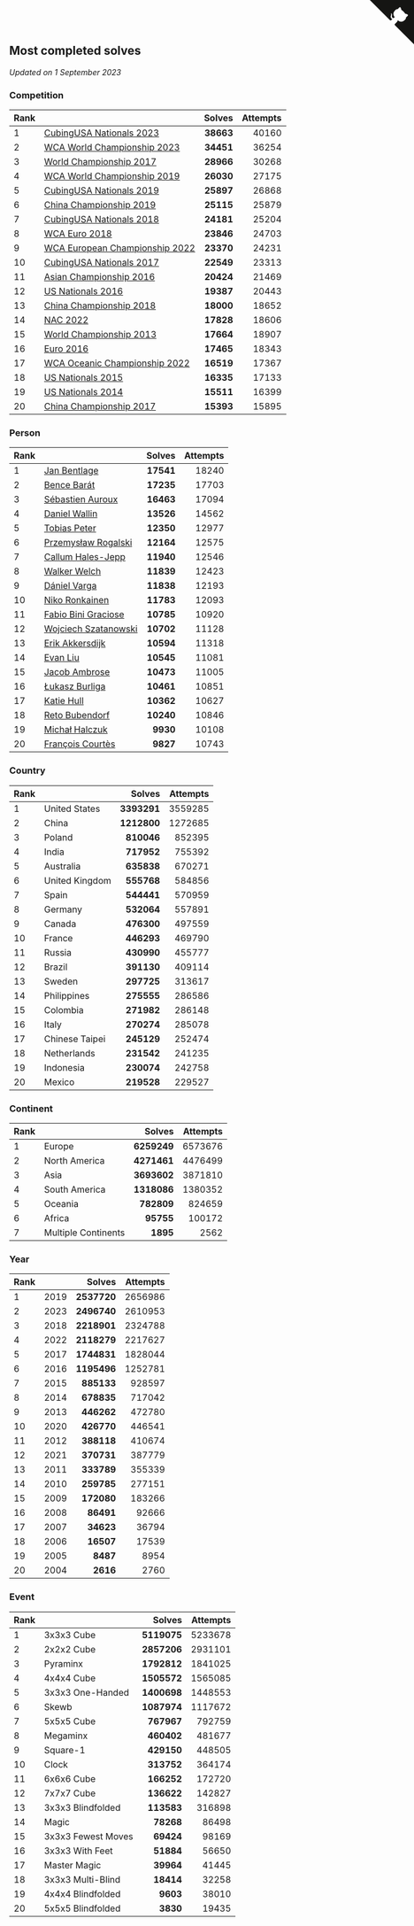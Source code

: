 ## Most completed solves

*Updated on  1 September 2023*


### Competition

| Rank |  | Solves | Attempts |
| :--- | :--- | ---: | ---: |
| 1 | [CubingUSA Nationals 2023](https://www.worldcubeassociation.org/competitions/CubingUSANationals2023) | **38663** | 40160 |
| 2 | [WCA World Championship 2023](https://www.worldcubeassociation.org/competitions/WC2023) | **34451** | 36254 |
| 3 | [World Championship 2017](https://www.worldcubeassociation.org/competitions/WC2017) | **28966** | 30268 |
| 4 | [WCA World Championship 2019](https://www.worldcubeassociation.org/competitions/WC2019) | **26030** | 27175 |
| 5 | [CubingUSA Nationals 2019](https://www.worldcubeassociation.org/competitions/CubingUSANationals2019) | **25897** | 26868 |
| 6 | [China Championship 2019](https://www.worldcubeassociation.org/competitions/ChinaChampionship2019) | **25115** | 25879 |
| 7 | [CubingUSA Nationals 2018](https://www.worldcubeassociation.org/competitions/CubingUSANationals2018) | **24181** | 25204 |
| 8 | [WCA Euro 2018](https://www.worldcubeassociation.org/competitions/Euro2018) | **23846** | 24703 |
| 9 | [WCA European Championship 2022](https://www.worldcubeassociation.org/competitions/Euro2022) | **23370** | 24231 |
| 10 | [CubingUSA Nationals 2017](https://www.worldcubeassociation.org/competitions/CubingUSANationals2017) | **22549** | 23313 |
| 11 | [Asian Championship 2016](https://www.worldcubeassociation.org/competitions/AsianChampionship2016) | **20424** | 21469 |
| 12 | [US Nationals 2016](https://www.worldcubeassociation.org/competitions/USNationals2016) | **19387** | 20443 |
| 13 | [China Championship 2018](https://www.worldcubeassociation.org/competitions/ChinaChampionship2018) | **18000** | 18652 |
| 14 | [NAC 2022](https://www.worldcubeassociation.org/competitions/NAC2022) | **17828** | 18606 |
| 15 | [World Championship 2013](https://www.worldcubeassociation.org/competitions/WC2013) | **17664** | 18907 |
| 16 | [Euro 2016](https://www.worldcubeassociation.org/competitions/Euro2016) | **17465** | 18343 |
| 17 | [WCA Oceanic Championship 2022](https://www.worldcubeassociation.org/competitions/OC2022) | **16519** | 17367 |
| 18 | [US Nationals 2015](https://www.worldcubeassociation.org/competitions/USNationals2015) | **16335** | 17133 |
| 19 | [US Nationals 2014](https://www.worldcubeassociation.org/competitions/USNationals2014) | **15511** | 16399 |
| 20 | [China Championship 2017](https://www.worldcubeassociation.org/competitions/ChinaChampionship2017) | **15393** | 15895 |

### Person

| Rank |  | Solves | Attempts |
| :--- | :--- | ---: | ---: |
| 1 | [Jan Bentlage](https://www.worldcubeassociation.org/persons/2010BENT01) | **17541** | 18240 |
| 2 | [Bence Barát](https://www.worldcubeassociation.org/persons/2008BARA01) | **17235** | 17703 |
| 3 | [Sébastien Auroux](https://www.worldcubeassociation.org/persons/2008AURO01) | **16463** | 17094 |
| 4 | [Daniel Wallin](https://www.worldcubeassociation.org/persons/2013WALL03) | **13526** | 14562 |
| 5 | [Tobias Peter](https://www.worldcubeassociation.org/persons/2014PETE03) | **12350** | 12977 |
| 6 | [Przemysław Rogalski](https://www.worldcubeassociation.org/persons/2013ROGA02) | **12164** | 12575 |
| 7 | [Callum Hales-Jepp](https://www.worldcubeassociation.org/persons/2012HALE01) | **11940** | 12546 |
| 8 | [Walker Welch](https://www.worldcubeassociation.org/persons/2011WELC01) | **11839** | 12423 |
| 9 | [Dániel Varga](https://www.worldcubeassociation.org/persons/2008VARG01) | **11838** | 12193 |
| 10 | [Niko Ronkainen](https://www.worldcubeassociation.org/persons/2010RONK01) | **11783** | 12093 |
| 11 | [Fabio Bini Graciose](https://www.worldcubeassociation.org/persons/2010GRAC02) | **10785** | 10920 |
| 12 | [Wojciech Szatanowski](https://www.worldcubeassociation.org/persons/2011SZAT01) | **10702** | 11128 |
| 13 | [Erik Akkersdijk](https://www.worldcubeassociation.org/persons/2005AKKE01) | **10594** | 11318 |
| 14 | [Evan Liu](https://www.worldcubeassociation.org/persons/2009LIUE01) | **10545** | 11081 |
| 15 | [Jacob Ambrose](https://www.worldcubeassociation.org/persons/2010AMBR01) | **10473** | 11005 |
| 16 | [Łukasz Burliga](https://www.worldcubeassociation.org/persons/2013BURL01) | **10461** | 10851 |
| 17 | [Katie Hull](https://www.worldcubeassociation.org/persons/2010HULL01) | **10362** | 10627 |
| 18 | [Reto Bubendorf](https://www.worldcubeassociation.org/persons/2012BUBE01) | **10240** | 10846 |
| 19 | [Michał Halczuk](https://www.worldcubeassociation.org/persons/2006HALC01) | **9930** | 10108 |
| 20 | [François Courtès](https://www.worldcubeassociation.org/persons/2008COUR01) | **9827** | 10743 |

### Country

| Rank |  | Solves | Attempts |
| :--- | :--- | ---: | ---: |
| 1 | United States | **3393291** | 3559285 |
| 2 | China | **1212800** | 1272685 |
| 3 | Poland | **810046** | 852395 |
| 4 | India | **717952** | 755392 |
| 5 | Australia | **635838** | 670271 |
| 6 | United Kingdom | **555768** | 584856 |
| 7 | Spain | **544441** | 570959 |
| 8 | Germany | **532064** | 557891 |
| 9 | Canada | **476300** | 497559 |
| 10 | France | **446293** | 469790 |
| 11 | Russia | **430990** | 455777 |
| 12 | Brazil | **391130** | 409114 |
| 13 | Sweden | **297725** | 313617 |
| 14 | Philippines | **275555** | 286586 |
| 15 | Colombia | **271982** | 286148 |
| 16 | Italy | **270274** | 285078 |
| 17 | Chinese Taipei | **245129** | 252474 |
| 18 | Netherlands | **231542** | 241235 |
| 19 | Indonesia | **230074** | 242758 |
| 20 | Mexico | **219528** | 229527 |

### Continent

| Rank |  | Solves | Attempts |
| :--- | :--- | ---: | ---: |
| 1 | Europe | **6259249** | 6573676 |
| 2 | North America | **4271461** | 4476499 |
| 3 | Asia | **3693602** | 3871810 |
| 4 | South America | **1318086** | 1380352 |
| 5 | Oceania | **782809** | 824659 |
| 6 | Africa | **95755** | 100172 |
| 7 | Multiple Continents | **1895** | 2562 |

### Year

| Rank |  | Solves | Attempts |
| :--- | :--- | ---: | ---: |
| 1 | 2019 | **2537720** | 2656986 |
| 2 | 2023 | **2496740** | 2610953 |
| 3 | 2018 | **2218901** | 2324788 |
| 4 | 2022 | **2118279** | 2217627 |
| 5 | 2017 | **1744831** | 1828044 |
| 6 | 2016 | **1195496** | 1252781 |
| 7 | 2015 | **885133** | 928597 |
| 8 | 2014 | **678835** | 717042 |
| 9 | 2013 | **446262** | 472780 |
| 10 | 2020 | **426770** | 446541 |
| 11 | 2012 | **388118** | 410674 |
| 12 | 2021 | **370731** | 387779 |
| 13 | 2011 | **333789** | 355339 |
| 14 | 2010 | **259785** | 277151 |
| 15 | 2009 | **172080** | 183266 |
| 16 | 2008 | **86491** | 92666 |
| 17 | 2007 | **34623** | 36794 |
| 18 | 2006 | **16507** | 17539 |
| 19 | 2005 | **8487** | 8954 |
| 20 | 2004 | **2616** | 2760 |

### Event

| Rank |  | Solves | Attempts |
| :--- | :--- | ---: | ---: |
| 1 | 3x3x3 Cube | **5119075** | 5233678 |
| 2 | 2x2x2 Cube | **2857206** | 2931101 |
| 3 | Pyraminx | **1792812** | 1841025 |
| 4 | 4x4x4 Cube | **1505572** | 1565085 |
| 5 | 3x3x3 One-Handed | **1400698** | 1448553 |
| 6 | Skewb | **1087974** | 1117672 |
| 7 | 5x5x5 Cube | **767967** | 792759 |
| 8 | Megaminx | **460402** | 481677 |
| 9 | Square-1 | **429150** | 448505 |
| 10 | Clock | **313752** | 364174 |
| 11 | 6x6x6 Cube | **166252** | 172720 |
| 12 | 7x7x7 Cube | **136622** | 142827 |
| 13 | 3x3x3 Blindfolded | **113583** | 316898 |
| 14 | Magic | **78268** | 86498 |
| 15 | 3x3x3 Fewest Moves | **69424** | 98169 |
| 16 | 3x3x3 With Feet | **51884** | 56650 |
| 17 | Master Magic | **39964** | 41445 |
| 18 | 3x3x3 Multi-Blind | **18414** | 32258 |
| 19 | 4x4x4 Blindfolded | **9603** | 38010 |
| 20 | 5x5x5 Blindfolded | **3830** | 19435 |


<a href="https://github.com/JustinTimeCuber/wca_statistics" class="github-corner" aria-label="View source on Github"><svg width="80" height="80" viewBox="0 0 250 250" style="fill:#151513; color:#fff; position: absolute; top: 0; border: 0; right: 0;" aria-hidden="true"><path d="M0,0 L115,115 L130,115 L142,142 L250,250 L250,0 Z"></path><path d="M128.3,109.0 C113.8,99.7 119.0,89.6 119.0,89.6 C122.0,82.7 120.5,78.6 120.5,78.6 C119.2,72.0 123.4,76.3 123.4,76.3 C127.3,80.9 125.5,87.3 125.5,87.3 C122.9,97.6 130.6,101.9 134.4,103.2" fill="currentColor" style="transform-origin: 130px 106px;" class="octo-arm"></path><path d="M115.0,115.0 C114.9,115.1 118.7,116.5 119.8,115.4 L133.7,101.6 C136.9,99.2 139.9,98.4 142.2,98.6 C133.8,88.0 127.5,74.4 143.8,58.0 C148.5,53.4 154.0,51.2 159.7,51.0 C160.3,49.4 163.2,43.6 171.4,40.1 C171.4,40.1 176.1,42.5 178.8,56.2 C183.1,58.6 187.2,61.8 190.9,65.4 C194.5,69.0 197.7,73.2 200.1,77.6 C213.8,80.2 216.3,84.9 216.3,84.9 C212.7,93.1 206.9,96.0 205.4,96.6 C205.1,102.4 203.0,107.8 198.3,112.5 C181.9,128.9 168.3,122.5 157.7,114.1 C157.9,116.9 156.7,120.9 152.7,124.9 L141.0,136.5 C139.8,137.7 141.6,141.9 141.8,141.8 Z" fill="currentColor" class="octo-body"></path></svg></a><style>.github-corner:hover .octo-arm{animation:octocat-wave 560ms ease-in-out}@keyframes octocat-wave{0%,100%{transform:rotate(0)}20%,60%{transform:rotate(-25deg)}40%,80%{transform:rotate(10deg)}}@media (max-width:500px){.github-corner:hover .octo-arm{animation:none}.github-corner .octo-arm{animation:octocat-wave 560ms ease-in-out}}</style>
